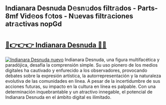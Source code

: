## Indianara Desnuda D𝚎sn𝚞dos filtr𝚊dos - Parts-8mf Vid𝚎os f𝚘tos - N𝚞evas filtr𝚊ciones atr𝚊ctivas nopGd

# <h2><a href="http://mbcpfv.tromn.icu/?c=Indianara+Desnuda">🔗👉👉👉 Indianara Desnuda 🔗🔗</a></h2>

[![Indianara Desnuda nuevo](https://i.imgur.com/pEAQMta.gif)](http://mbcpfv.tromn.icu/?c=Indianara+Desnuda)
Indianara Desnuda, una figura multifacética y paradójica, desafía la comprensión simple. Su uso pionero de los medios digitales ha cautivado y enfurecido a los observadores, provocando debates sobre la expresión artística, la autorrepresentación y la naturaleza evolutiva de las comunidades en línea. A pesar de la incertidumbre de sus acciones futuras, su impacto en la cultura en línea es palpable. Con una determinación inquebrantable y un atractivo innegable, el potencial de Indianara Desnuda en el ámbito digital es ilimitado.
